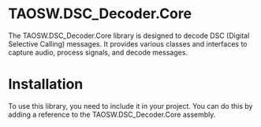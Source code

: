 # TAOSW.DSC_Decoder.Core

The TAOSW.DSC_Decoder.Core library is designed to decode DSC (Digital Selective Calling) messages. It provides various classes and interfaces to capture audio, process signals, and decode messages.

# Installation
To use this library, you need to include it in your project. You can do this by adding a reference to the TAOSW.DSC_Decoder.Core assembly.

